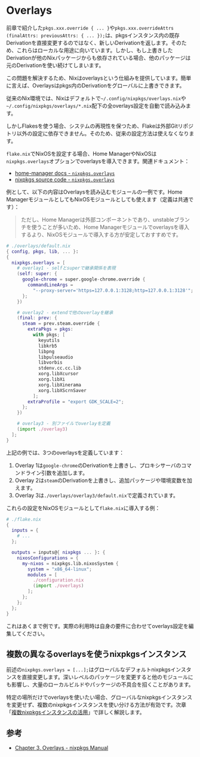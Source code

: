 # Overlays

前章で紹介した`pkgs.xxx.override { ... }`や`pkgs.xxx.overrideAttrs (finalAttrs: previousAttrs: { ... });`は、pkgsインスタンス内の既存Derivationを直接変更するのではなく、新しいDerivationを返します。そのため、これらはローカルな用途に向いています。しかし、もし上書きしたDerivationが他のNixパッケージからも依存されている場合、他のパッケージは元のDerivationを使い続けてしまいます。

この問題を解決するため、Nixはoverlaysという仕組みを提供しています。簡単に言えば、Overlaysはpkgs内のDerivationをグローバルに上書きできます。

従来のNix環境では、Nixはデフォルトで`~/.config/nixpkgs/overlays.nix`や`~/.config/nixpkgs/overlays/*.nix`配下の全overlays設定を自動で読み込みます。

しかしFlakesを使う場合、システムの再現性を保つため、Flakeは外部Gitリポジトリ以外の設定に依存できません。そのため、従来の設定方法は使えなくなります。

`flake.nix`でNixOSを設定する場合、Home ManagerやNixOSは`nixpkgs.overlays`オプションでoverlaysを導入できます。関連ドキュメント：

- [home-manager docs - `nixpkgs.overlays`](https://nix-community.github.io/home-manager/options.xhtml#opt-nixpkgs.overlays)
- [nixpkgs source code - `nixpkgs.overlays`](https://github.com/NixOS/nixpkgs/blob/30d7dd7e7f2cba9c105a6906ae2c9ed419e02f17/nixos/modules/misc/nixpkgs.nix#L169)

例として、以下の内容はOverlaysを読み込むモジュールの一例です。Home ManagerモジュールとしてもNixOSモジュールとしても使えます（定義は共通です）：

> ただし、Home Managerは外部コンポーネントであり、unstableブランチを使うことが多いため、Home Managerモジュールでoverlaysを導入するより、NixOSモジュールで導入する方が安定しておすすめです。

```nix
# ./overlays/default.nix
{ config, pkgs, lib, ... }:
{
  nixpkgs.overlays = [
    # overlay1 - selfとsuperで継承関係を表現
    (self: super: {
      google-chrome = super.google-chrome.override {
        commandLineArgs =
          "--proxy-server='https=127.0.0.1:3128;http=127.0.0.1:3128'";
      };
    })

    # overlay2 - extendで他のoverlayを継承
    (final: prev: {
      steam = prev.steam.override {
        extraPkgs = pkgs:
          with pkgs; [
            keyutils
            libkrb5
            libpng
            libpulseaudio
            libvorbis
            stdenv.cc.cc.lib
            xorg.libXcursor
            xorg.libXi
            xorg.libXinerama
            xorg.libXScrnSaver
          ];
        extraProfile = "export GDK_SCALE=2";
      };
    })

    # overlay3 - 別ファイルでoverlayを定義
    (import ./overlay3)
  ];
}
```

上記の例では、3つのoverlaysを定義しています：

1. Overlay 1は`google-chrome`のDerivationを上書きし、プロキシサーバのコマンドライン引数を追加します。
2. Overlay 2は`steam`のDerivationを上書きし、追加パッケージや環境変数を加えます。
3. Overlay 3は`./overlays/overlay3/default.nix`で定義されています。

これらの設定をNixOSモジュールとして`flake.nix`に導入する例：

```nix
# ./flake.nix
{
  inputs = {
    # ...
  };

  outputs = inputs@{ nixpkgs ... }: {
    nixosConfigurations = {
      my-nixos = nixpkgs.lib.nixosSystem {
        system = "x86_64-linux";
        modules = [
          ./configuration.nix
          (import ./overlays)
        ];
      };
    };
  };
}
```

これはあくまで例です。実際の利用時は自身の要件に合わせてoverlays設定を編集してください。

## 複数の異なるoverlaysを使うnixpkgsインスタンス

前述の`nixpkgs.overlays = [...];`はグローバルなデフォルトnixpkgsインスタンスを直接変更します。深いレベルのパッケージを変更すると他のモジュールにも影響し、大量のローカルビルドやパッケージの不具合を招くことがあります。

特定の場所だけでoverlaysを使いたい場合、グローバルなnixpkgsインスタンスを変更せず、複数のnixpkgsインスタンスを使い分ける方法が有効です。次章「[複数nixpkgsインスタンスの活用](./multiple-nixpkgs.md)」で詳しく解説します。

## 参考

- [Chapter 3. Overlays - nixpkgs Manual](https://nixos.org/manual/nixpkgs/stable/#chap-overlays)

